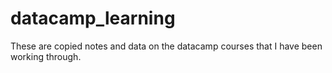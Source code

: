 # datacamp_learning

These are copied notes and data on the datacamp courses that I have been working through.  

